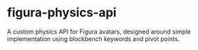 # figura-physics-api
A custom physics API for Figura avatars, designed around simple implementation using blockbench keywords and pivot points.
